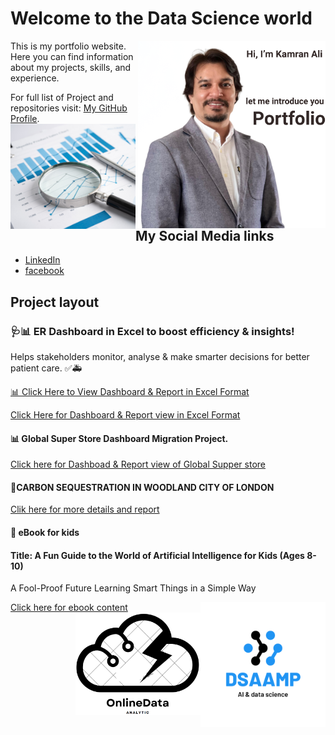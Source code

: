 # Welcome to the Data Science world 
<img src="../assets/my_pic3.png" alt="Logo" width="300" align="right"/>
This is my portfolio website. Here you can find information about my projects, skills, and experience.

For full list of Project and repositories visit: [My GitHub Profile](https://github.com/alicamran).
<img src="../assets/design.png"  alt="Screenshot3" style="width:200px; transition: transform 0.3s;" onmouseover="this.style.transform='s  cale(1.5)'" onmouseout="this.style.transform='scale(1)'" align="left"/>
## My Social Media links

- [LinkedIn](https://www.linkedin.com/in/kamranaliuk/)
- [facebook](https://www.facebook.com/alicamran)


## Project layout
### 🩺📊 ER Dashboard in Excel to boost efficiency & insights!
Helps stakeholders monitor, analyse & make smarter decisions for better patient care. ✅🚑

[📊 Click Here to View Dashboard & Report in Excel Format](./assets/Hoptial_project.xlsx)

[Click Here for Dashboard & Report view in Excel Format](./assets/Hoptial_project.xlsx)

#### 📊 Global Super Store Dashboard Migration Project.

[Click here for Dashboad & Report view of Global Supper store](./projects/project1.md)

#### 🌳CARBON SEQUESTRATION IN WOODLAND CITY OF LONDON

[Clik here for more details and report](./projects/project2.md)

#### 📖 eBook for kids 
#### Title: A Fun Guide to the World of Artificial Intelligence for Kids (Ages 8-10)
A Fool-Proof Future Learning Smart Things in a Simple Way 

[Click here for ebook content](./projects/test.md)
<img src="../assets/science.png" alt="Logo" width="200" align="right"/>
<img src="../assets/Logo1.png" alt="Logo" width="200" align="right"/>
